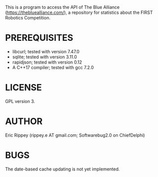 This is a program to access the API of The Blue Alliance (https://thebluealliance.com/), a repository for statistics about the FIRST Robotics Competition.  

# PREREQUISITES
  * libcurl; tested with version 7.47.0
  * sqlite; tested with version 3.11.0
  * rapidjson; tested with version 0.12
  * A C++17 compiler; tested with gcc 7.2.0

# LICENSE
GPL version 3.

# AUTHOR
Eric Rippey (rippey.e AT gmail.com; Softwarebug2.0 on ChiefDelphi)

# BUGS
The date-based cache updating is not yet implemented.
